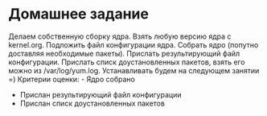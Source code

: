 # Домашнее задание
Делаем собственную сборку ядра.
Взять любую версию ядра с kernel.org.
Подложить файл конфигурации ядра.
Собрать ядро (попутно доставляя необходимые пакеты).
Прислать результирующий файл конфигурации.
Прислать списк доустановленных пакетов, взять его можно из /var/log/yum.log.
Устанавливать будем на следующем занятии =)
Критерии оценки: - Ядро собрано
- Прислан результирующий файл конфигурации
- Прислан списк доустановленных пакетов 

